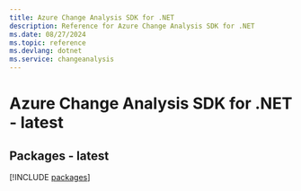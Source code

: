 ```yaml
---
title: Azure Change Analysis SDK for .NET
description: Reference for Azure Change Analysis SDK for .NET
ms.date: 08/27/2024
ms.topic: reference
ms.devlang: dotnet
ms.service: changeanalysis
---
```

# Azure Change Analysis SDK for .NET - latest
## Packages - latest
[!INCLUDE [packages](change-analysis-index.md)]
